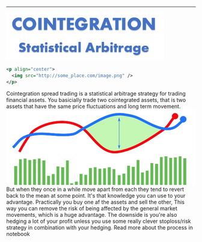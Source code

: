 ----
![Cointegration - Statistical Arbritrage](img/Cointegration.png)
```xml
<p align="center">
  <img src="http://some_place.com/image.png" />
</p>
```

Cointegration spread trading is a statistical arbitrage strategy for trading financial assets. You basicially trade two cointegrated assets, that is two assets that have the same price fluctuations and long term movement. 
![Graphs](img/Github_graphs.jpg)
But when they once in a while move apart from each they tend to revert back to the mean at some point. It's that knowledge you can use to your advantage.
Practically you buy one af the assets and sell the other, This way you can remove the risk of being affected by the general market movements, which is a huge advantage. The downside is you're also hedging a lot of your profit unless you use some really clever stoploss/risk strategy in combination with your hedging.
Read more about the process in notebook

<!--stackedit_data:
eyJoaXN0b3J5IjpbMTY0NjIyMDIxMSwxNzcxOTAzMDgxLDIwMD
M4Njg2NTMsMTI5MTk3MzAyLDE4NTU2NDk4OTcsMTMzOTU1NzE3
MywxOTY3OTI3NTU0LDExMzM1OTA3ODIsLTE0MzM3OTgwNzEsLT
EzMTM0MzgxNjIsNDU4NDYyOTcyLC0xMDAzMDgwNjEyLC0zNjgx
ODQxMjhdfQ==
-->